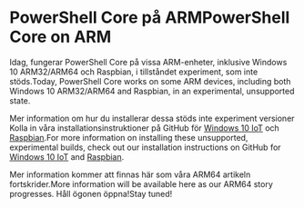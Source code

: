 # <a name="powershell-core-on-arm"></a><span data-ttu-id="ea9d9-101">PowerShell Core på ARM</span><span class="sxs-lookup"><span data-stu-id="ea9d9-101">PowerShell Core on ARM</span></span>

<span data-ttu-id="ea9d9-102">Idag, fungerar PowerShell Core på vissa ARM-enheter, inklusive Windows 10 ARM32/ARM64 och Raspbian, i tillståndet experiment, som inte stöds.</span><span class="sxs-lookup"><span data-stu-id="ea9d9-102">Today, PowerShell Core works on some ARM devices, including both Windows 10 ARM32/ARM64 and Raspbian, in an experimental, unsupported state.</span></span>

<span data-ttu-id="ea9d9-103">Mer information om hur du installerar dessa stöds inte experiment versioner Kolla in våra installationsinstruktioner på GitHub för [Windows 10 IoT](https://github.com/PowerShell/PowerShell/blob/master/docs/installation/windows.md#deploying-on-windows-iot) och [Raspbian](https://github.com/PowerShell/PowerShell/blob/master/docs/installation/linux.md#raspbian).</span><span class="sxs-lookup"><span data-stu-id="ea9d9-103">For more information on installing these unsupported, experimental builds, check out our installation instructions on GitHub for [Windows 10 IoT](https://github.com/PowerShell/PowerShell/blob/master/docs/installation/windows.md#deploying-on-windows-iot) and [Raspbian](https://github.com/PowerShell/PowerShell/blob/master/docs/installation/linux.md#raspbian).</span></span>

<span data-ttu-id="ea9d9-104">Mer information kommer att finnas här som våra ARM64 artikeln fortskrider.</span><span class="sxs-lookup"><span data-stu-id="ea9d9-104">More information will be available here as our ARM64 story progresses.</span></span>
<span data-ttu-id="ea9d9-105">Håll ögonen öppna!</span><span class="sxs-lookup"><span data-stu-id="ea9d9-105">Stay tuned!</span></span>